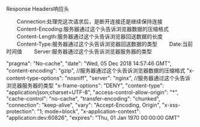 Response Headers响应头

　　Connection:处理完这次请求后，是断开连接还是继续保持连接
　　Content-Encoding:服务器通过这个头告诉浏览器数据的压缩格式
　　Content-Length:服务器通过这个头告诉浏览器回送数据的长度
　　Content-Type:服务器通过这个头告诉浏览器回送数据的类型
　　Date:当前时间值
　　Server:服务器通过这个头告诉浏览器服务器的类型

"pragma": "No-cache",
  "date": "Wed, 05 Dec 2018 14:57:46 GMT",
  "content-encoding": "gzip",     //服务器通过这个头告诉浏览器数据的压缩格式
  "x-content-type-options": "nosniff",
  "server": "nginx",             //服务器通过这个头告诉浏览器服务器的类型
  "x-frame-options": "DENY",
  "content-type": "application/json;charset=UTF-8",
  "access-control-allow-origin": "*",
  "cache-control": "no-cache",
  "transfer-encoding": "chunked",
  "connection": "keep-alive",
  "vary": "Accept-Encoding, Origin",
  "x-xss-protection": "1; mode=block",
  "x-application-context": "application:dev:60826",
  "expires": "Thu, 01 Jan 1970 00:00:00 GMT"